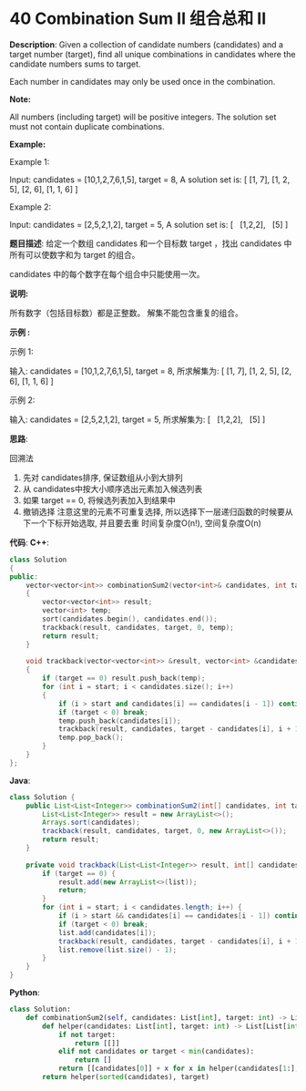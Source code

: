 # 40 Combination Sum II 组合总和 II

__Description__:
Given a collection of candidate numbers (candidates) and a target number (target), find all unique combinations in candidates where the candidate numbers sums to target.

Each number in candidates may only be used once in the combination.

__Note:__

All numbers (including target) will be positive integers.
The solution set must not contain duplicate combinations.

__Example:__

Example 1:

Input: candidates = [10,1,2,7,6,1,5], target = 8,
A solution set is:
[
  [1, 7],
  [1, 2, 5],
  [2, 6],
  [1, 1, 6]
]

Example 2:

Input: candidates = [2,5,2,1,2], target = 5,
A solution set is:
[
  [1,2,2],
  [5]
]

__题目描述__:
给定一个数组 candidates 和一个目标数 target ，找出 candidates 中所有可以使数字和为 target 的组合。

candidates 中的每个数字在每个组合中只能使用一次。

__说明:__

所有数字（包括目标数）都是正整数。
解集不能包含重复的组合。

__示例 :__

示例 1:

输入: candidates = [10,1,2,7,6,1,5], target = 8,
所求解集为:
[
  [1, 7],
  [1, 2, 5],
  [2, 6],
  [1, 1, 6]
]

示例 2:

输入: candidates = [2,5,2,1,2], target = 5,
所求解集为:
[
  [1,2,2],
  [5]
]

__思路__:

回溯法

1. 先对 candidates排序, 保证数组从小到大排列
2. 从 candidates中按大小顺序选出元素加入候选列表
3. 如果 target == 0, 将候选列表加入到结果中
4. 撤销选择
注意这里的元素不可重复选择, 所以选择下一层递归函数的时候要从下一个下标开始选取, 并且要去重
时间复杂度O(n!), 空间复杂度O(n)

__代码__:
__C++__:

```C++
class Solution 
{
public:
    vector<vector<int>> combinationSum2(vector<int>& candidates, int target) 
    {
        vector<vector<int>> result;
        vector<int> temp;
        sort(candidates.begin(), candidates.end());
        trackback(result, candidates, target, 0, temp);
        return result;
    }
    
    void trackback(vector<vector<int>> &result, vector<int> &candidates, int target, int start, vector<int> &temp)
    {
        if (target == 0) result.push_back(temp);
        for (int i = start; i < candidates.size(); i++)
        {
            if (i > start and candidates[i] == candidates[i - 1]) continue;
            if (target < 0) break;
            temp.push_back(candidates[i]);
            trackback(result, candidates, target - candidates[i], i + 1, temp);
            temp.pop_back();
        }
    }
};
```

__Java__:

```Java
class Solution {
    public List<List<Integer>> combinationSum2(int[] candidates, int target) {
        List<List<Integer>> result = new ArrayList<>();
        Arrays.sort(candidates);
        trackback(result, candidates, target, 0, new ArrayList<>());
        return result;
    }
    
    private void trackback(List<List<Integer>> result, int[] candidates, int target, int start, List<Integer> list) {
        if (target == 0) {
            result.add(new ArrayList<>(list));
            return;
        }
        for (int i = start; i < candidates.length; i++) {
            if (i > start && candidates[i] == candidates[i - 1]) continue;
            if (target < 0) break;
            list.add(candidates[i]);
            trackback(result, candidates, target - candidates[i], i + 1, list);
            list.remove(list.size() - 1);
        }
    }
}
```

__Python__:

```Python
class Solution:
    def combinationSum2(self, candidates: List[int], target: int) -> List[List[int]]:
        def helper(candidates: List[int], target: int) -> List[List[int]]:
            if not target:
                return [[]]
            elif not candidates or target < min(candidates):
                return []
            return [[candidates[0]] + x for x in helper(candidates[1:], target - candidates[0])] + helper([i for i in candidates if i > candidates[0]], target)
        return helper(sorted(candidates), target)
```

